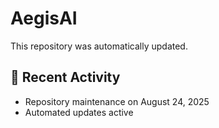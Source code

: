 # AegisAI

This repository was automatically updated.

## 🔄 Recent Activity
- Repository maintenance on August 24, 2025
- Automated updates active

